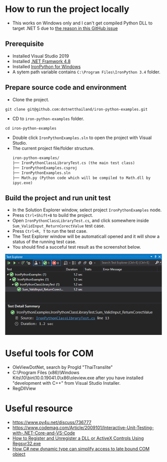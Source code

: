 # How to run the project locally
- This works on Windows only and I can't get compiled Python DLL to target .NET 5 
  due to [the reason in this GitHub issue](https://github.com/IronLanguages/ironpython3/issues/1291)


## Prerequisite
- Installed Visual Studio 2019
- Installed [.NET Framwork 4.8](https://go.microsoft.com/fwlink/?linkid=2088517)
- Installed [IronPython for Windows](https://github.com/IronLanguages/ironpython3/releases/download/v3.4.0-alpha1/IronPython-3.4.0a1.msi)
- A sytem path variable contains `C:\Program Files\IronPython 3.4` folder.

## Prepare source code and environment
- Clone the project.
```
git clone git@github.com:dotnetthailand/iron-python-examples.git
```
- CD to `iron-python-examples` folder.
```
cd iron-python-examples
```
- Double click `IronPythonExamples.sln` to open the project with Visual Studio.
- The current project file/folder structure.
  ```
  iron-python-examples/
  ├── IronPythonClassLibraryTest.cs (the main test class)
  ├── IronPythonExamples.csproj
  ├── IronPythonExamples.sln
  ├── Math.py (Python code which will be compiled to Math.dll by ipyc.exe)
  ```

## Build the project and run unit test
- In the Solution Explorer window, select project `IronPythonExamples` node.
- Press `Ctrl+Shift+B` to build the project.
- Open `IronPythonClassLibraryTest.cs`, and click somewhere inside `Sum_ValidInput_ReturnCorectValue` test case.
- Press `Ctrl+R, T` to run the test case.
- The Test Explorer window will be automaticall opened and it will show a status of the running test case.
- You should find a succeful test result as the screenshot below.

![](images/testing-result.png)


# Useful tools for COM
- OleViewDotNet, search by ProgId "ThaiTranslite"
- C:\Program Files (x86)\Windows Kits\10\bin\10.0.19041.0\x86\oleview.exe after you have installed "development with C++" from Visual Studio Installer.
- RegDllView

# Useful resource
- https://www.py4u.net/discuss/736777
- https://www.codemag.com/Article/2009101/Interactive-Unit-Testing-with-.NET-Core-and-VS-Code
- [How to Register and Unregister a DLL or ActiveX Controls Using Regsvr32.exe](https://www.c-sharpcorner.com/UploadFile/8911c4/how-to-register-and-unregister-a-dll-or-activex-controls-usi/)
- [How C# new dynamic type can simplify access to late bound COM object](https://www.c-sharpcorner.com/uploadfile/3b799a/how-C-Sharp-new-dynamic-type-can-simplify-access-to-late-bound-com-object/)
